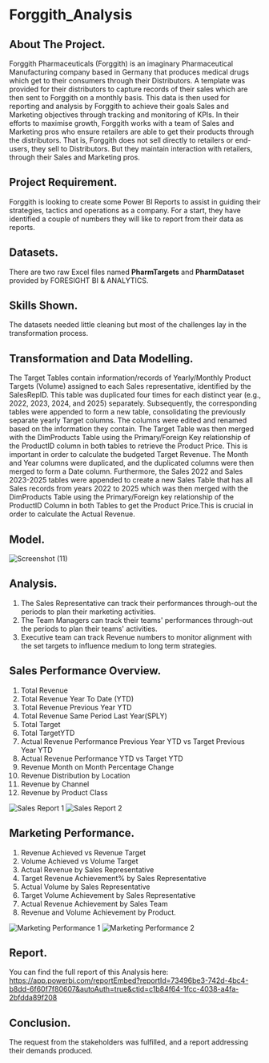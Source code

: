  # Forggith_Analysis

## About The Project.
Forggith Pharmaceuticals (Forggith) is an imaginary Pharmaceutical Manufacturing company based in Germany that produces medical drugs which get to their consumers through their Distributors. A template was provided for their distributors to capture records of their sales which are then sent to Forggith on a monthly basis. This data is then used for reporting and analysis by Forggith to achieve their goals Sales and Marketing objectives through tracking and monitoring of KPIs. In their efforts to maximise growth, Forggith works with a team of Sales and Marketing pros who ensure retailers are able to get their products through the distributors. That is, Forggith does not sell directly to retailers or end-users, they sell to Distributors. But they maintain interaction with retailers, through their Sales and Marketing pros.

## Project Requirement.
Forggith is looking to create some Power BI Reports to assist in guiding their strategies, tactics and operations as a company. For a start, they have identified a couple of numbers they will like to report from their data as reports.

## Datasets. 
There are two raw Excel files named **PharmTargets** and **PharmDataset** provided by FORESIGHT BI & ANALYTICS.

## Skills Shown.
The datasets needed little cleaning but most of the challenges lay in the transformation process.

## Transformation and Data Modelling.
The Target Tables contain information/records of Yearly/Monthly Product Targets (Volume) assigned to each Sales representative, identified by the SalesRepID. This table was duplicated four times for each distinct year (e.g., 2022, 2023, 2024, and 2025) separately. Subsequently, the corresponding tables were appended to form a new table, consolidating the previously separate yearly Target columns. The columns were edited and renamed based on the information they contain.
The Target Table was then merged with the DimProducts Table using the Primary/Foreign Key relationship of the ProductID column in both tables to retrieve the Product Price. This is important in order to calculate the budgeted Target Revenue. The Month and Year columns were duplicated, and the duplicated columns were then merged to form a Date column. Furthermore, the Sales 2022 and Sales 2023-2025 tables were appended to create a new Sales Table that has all Sales records from years 2022 to 2025 which was then merged with the DimProducts Table using the Primary/Foreign key relationship of the ProductID Column in both Tables to get the Product Price.This is crucial in order to calculate the Actual Revenue.

## Model.
![Screenshot (11)](https://github.com/Ikumoluyi-Taiwo/Forggith_Analysis/assets/139241043/7b1e7ef4-829c-4ed8-aacb-9cb6a3a20340)

## Analysis.
1. The Sales Representative can track their performances through-out the periods to plan their marketing activities.
2. The Team Managers can track their teams' performances through-out the periods to plan their teams' activities.
3. Executive team can track Revenue numbers to monitor alignment with the set targets to influence medium to long term strategies.

## Sales Performance Overview.
1. Total  Revenue
2. Total Revenue Year To Date (YTD)
3. Total Revenue Previous Year YTD
4. Total Revenue Same Period Last Year(SPLY)
5. Total Target
6. Total TargetYTD
7. Actual Revenue Performance Previous Year YTD vs Target Previous Year YTD
8. Actual Revenue Performance YTD vs Target YTD
9. Revenue Month on Month Percentage Change
10. Revenue Distribution by Location
11. Revenue by Channel
12. Revenue by Product Class

![Sales Report 1](https://github.com/Ikumoluyi-Taiwo/Forggith_Analysis/assets/139241043/b038b511-b7c2-43dc-9e42-2a8d24f4b2f6)
![Sales Report 2](https://github.com/Ikumoluyi-Taiwo/Forggith_Analysis/assets/139241043/2e456cf2-339d-4b62-afab-fa741c76f0d0)

## Marketing Performance.
1. Revenue Achieved vs Revenue Target
2. Volume Achieved vs Volume Target
3. Actual Revenue by Sales Representative
4. Target Revenue Achievement% by Sales Representative
5. Actual Volume by Sales Representative
6. Target Volume Achievement by Sales Representative
7. Actual Revenue Achievement by Sales Team
8. Revenue and Volume Achievement by Product.

![Marketing Performance 1](https://github.com/Ikumoluyi-Taiwo/Forggith_Analysis/assets/139241043/c4f8bf12-b304-4370-bc71-ff14a75f4379)
![Marketing Performance 2](https://github.com/Ikumoluyi-Taiwo/Forggith_Analysis/assets/139241043/c9ac56d5-3e01-420d-b727-94b19d7ef46c)

## Report.
You can find the full report of this Analysis here: https://app.powerbi.com/reportEmbed?reportId=73496be3-742d-4bc4-b8dd-6f60f7f80607&autoAuth=true&ctid=c1b84f64-1fcc-4038-a4fa-2bfdda89f208

## Conclusion.
The request from the stakeholders was fulfilled, and a report addressing their demands produced. 






